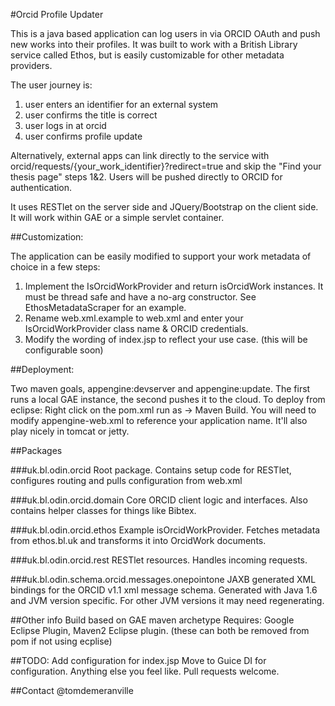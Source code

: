 #Orcid Profile Updater

This is a java based application can log users in via ORCID OAuth and push new works into their profiles.  It was built to work with a British Library service called Ethos, but is easily customizable for other metadata providers.

The user journey is:
1. user enters an identifier for an external system
2. user confirms the title is correct
3. user logs in at orcid
4. user confirms profile update

Alternatively, external apps can link directly to the service with orcid/requests/{your_work_identifier}?redirect=true and skip the "Find your thesis page" steps 1&2.  Users will be pushed directly to ORCID for authentication.

It uses RESTlet on the server side and JQuery/Bootstrap on the client side.  It will work within GAE or a simple servlet container.

##Customization:

The application can be easily modified to support your work metadata of choice in a few steps:

1. Implement the IsOrcidWorkProvider and return isOrcidWork instances.  It must be thread safe and have a no-arg constructor.  See EthosMetadataScraper for an example.
2. Rename web.xml.example to web.xml and enter your IsOrcidWorkProvider class name & ORCID credentials.
3. Modify the wording of index.jsp to reflect your use case. (this will be configurable soon)

##Deployment:

Two maven goals, appengine:devserver and appengine:update.  The first runs a local GAE instance, the second pushes it to the cloud.  To deploy from eclipse: Right click on the pom.xml run as -> Maven Build.  You will need to modify appengine-web.xml to reference your application name.  It'll also play nicely in tomcat or jetty.

##Packages

###uk.bl.odin.orcid
Root package.  Contains setup code for RESTlet, configures routing and pulls configuration from web.xml

###uk.bl.odin.orcid.domain
Core ORCID client logic and interfaces.  Also contains helper classes for things like Bibtex.

###uk.bl.odin.orcid.ethos
Example isOrcidWorkProvider.  Fetches metadata from ethos.bl.uk and transforms it into OrcidWork documents.

###uk.bl.odin.orcid.rest
RESTlet resources.  Handles incoming requests.

###uk.bl.odin.schema.orcid.messages.onepointone
JAXB generated XML bindings for the ORCID v1.1 xml message schema.  Generated with Java 1.6 and JVM version specific.  For other JVM versions it may need regenerating.

##Other info
Build based on GAE maven archetype
Requires: Google Eclipse Plugin, Maven2 Eclipse plugin. (these can both be removed from pom if not using ecplise)

##TODO:
Add configuration for index.jsp
Move to Guice DI for configuration.
Anything else you feel like.  Pull requests welcome.

##Contact
@tomdemeranville
